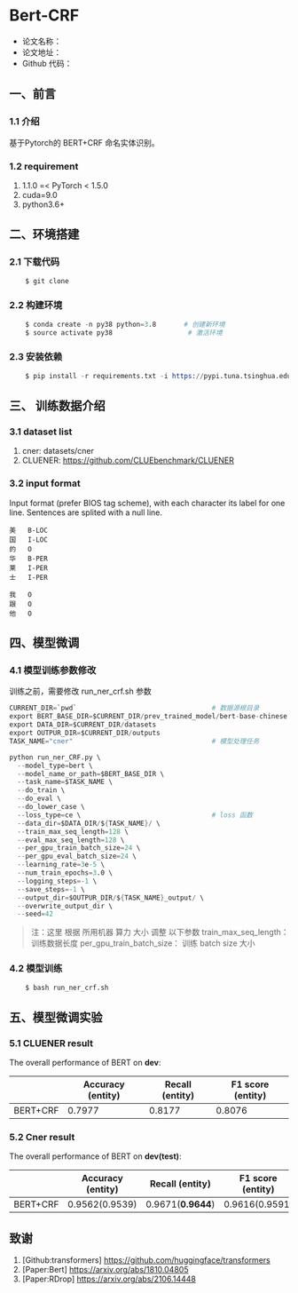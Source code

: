 # Bert-CRF

- 论文名称：
- 论文地址：
- Github 代码：

## 一、前言

### 1.1 介绍

基于Pytorch的 BERT+CRF 命名实体识别。

### 1.2 requirement

1. 1.1.0 =< PyTorch < 1.5.0
2. cuda=9.0
3. python3.6+

## 二、环境搭建

### 2.1 下载代码 

```s
    $ git clone 
```

### 2.2 构建环境

```s
    $ conda create -n py38 python=3.8       # 创建新环境
    $ source activate py38                   # 激活环境
```

### 2.3 安装依赖 

```s
    $ pip install -r requirements.txt -i https://pypi.tuna.tsinghua.edu.cn/simple
```

## 三、 训练数据介绍

### 3.1 dataset list

1. cner: datasets/cner
2. CLUENER: https://github.com/CLUEbenchmark/CLUENER

### 3.2 input format

Input format (prefer BIOS tag scheme), with each character its label for one line. Sentences are splited with a null line.

```text
美	B-LOC
国	I-LOC
的	O
华	B-PER
莱	I-PER
士	I-PER

我	O
跟	O
他	O
```

## 四、模型微调

### 4.1 模型训练参数修改

训练之前，需要修改 run_ner_crf.sh 参数

```s
CURRENT_DIR=`pwd`                                  # 数据源根目录
export BERT_BASE_DIR=$CURRENT_DIR/prev_trained_model/bert-base-chinese
export DATA_DIR=$CURRENT_DIR/datasets
export OUTPUR_DIR=$CURRENT_DIR/outputs
TASK_NAME="cner"                                   # 模型处理任务

python run_ner_CRF.py \
  --model_type=bert \
  --model_name_or_path=$BERT_BASE_DIR \
  --task_name=$TASK_NAME \
  --do_train \
  --do_eval \
  --do_lower_case \
  --loss_type=ce \                                 # loss 函数     
  --data_dir=$DATA_DIR/${TASK_NAME}/ \
  --train_max_seq_length=128 \
  --eval_max_seq_length=128 \
  --per_gpu_train_batch_size=24 \
  --per_gpu_eval_batch_size=24 \
  --learning_rate=3e-5 \
  --num_train_epochs=3.0 \
  --logging_steps=-1 \
  --save_steps=-1 \
  --output_dir=$OUTPUR_DIR/${TASK_NAME}_output/ \
  --overwrite_output_dir \
  --seed=42
```

> 注：这里 根据 所用机器 算力 大小 调整 以下参数 
>    train_max_seq_length：      训练数据长度
>    per_gpu_train_batch_size：  训练 batch size 大小

### 4.2 模型训练

```s
    $ bash run_ner_crf.sh
```

## 五、模型微调实验

### 5.1 CLUENER result

The overall performance of BERT on **dev**:

|              | Accuracy (entity)  | Recall (entity)    | F1 score (entity)  |
| ------------ | ------------------ | ------------------ | ------------------ |
| BERT+CRF     | 0.7977 | 0.8177 | 0.8076 |

### 5.2 Cner result

The overall performance of BERT on **dev(test)**:

|              | Accuracy (entity)  | Recall (entity)    | F1 score (entity)  |
| ------------ | ------------------ | ------------------ | ------------------ |
| BERT+CRF     | 0.9562(0.9539)     | 0.9671(**0.9644**) | 0.9616(0.9591)     |

## 致谢

1. [Github:transformers] https://github.com/huggingface/transformers
2. [Paper:Bert] https://arxiv.org/abs/1810.04805
3. [Paper:RDrop] https://arxiv.org/abs/2106.14448
